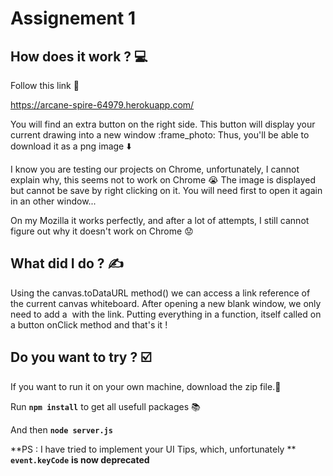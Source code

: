# Assignement 1

## How does it work ? 💻


Follow this link :link: 

https://arcane-spire-64979.herokuapp.com/

You will find an extra button on the right side. This button will display your current drawing into a new window  :frame_photo:
Thus, you'll be able to download it as a png image :arrow_down: 

I know you are testing our projects on Chrome, unfortunately, I cannot explain why, this seems not to work on Chrome :sob: 
The image is displayed but cannot be save by right clicking on it. You will need first to open it again in an other window...

On my Mozilla it works perfectly, and after a lot of attempts, I still cannot figure out why it doesn't work on Chrome :worried: 


## What did I do ? ✍️


Using the canvas.toDataURL method() we can access a link reference of the current canvas whiteboard.
After opening a new blank window, we only need to add a <img/> with the link.
Putting everything in a function, itself called on a button onClick method and that's it !


## Do you want to try ? ☑️


If you want to run it on your own machine, download the zip file.📂

Run **```npm install```** to get all usefull packages :books:   

And then  **```node server.js```**

**PS : I have tried to implement your UI Tips, which, unfortunately ** **```event.keyCode```** **is now deprecated**
